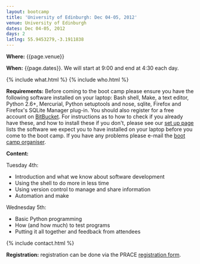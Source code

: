 ```yaml
---
layout: bootcamp
title: 'University of Edinburgh: Dec 04-05, 2012'
venue: University of Edinburgh
dates: Dec 04-05, 2012
days: 2
latlng: 55.9453279,-3.1911838
---
```

**Where:** {{page.venue}}

**When:** {{page.dates}}. We will start at 9:00 and end at 4:30 each day.

{% include what.html %}
{% include who.html %}

**Requirements:** Before coming to the boot camp please ensure you have the following software installed on your laptop: Bash shell, Make, a text editor, Python 2.6+, Mercurial, Python setuptools and nose, sqlite, Firefox and Firefox's SQLite Manager plug-in. You should also register for a free account on [BitBucket](https://bitbucket.org/). For instructions as to how to check if you already have these, and how to install these if you don't, please see our [set up page](/setup/) lists the software we expect you to have installed on your laptop before you come to the boot camp. If you have any problems please e-mail the [boot camp organiser](mailto:michaelj@epcc.ed.ac.uk).

**Content:**

Tuesday 4th:

  * Introduction and what we know about software development
  * Using the shell to do more in less time
  * Using version control to manage and share information
  * Automation and make

Wednesday 5th:

  * Basic Python programming
  * How (and how much) to test programs
  * Putting it all together and feedback from attendees

{% include contact.html %}

**Registration:** registration can be done via the PRACE [registration form](https://events.prace-ri.eu/conferenceDisplay.py?confId=94).
